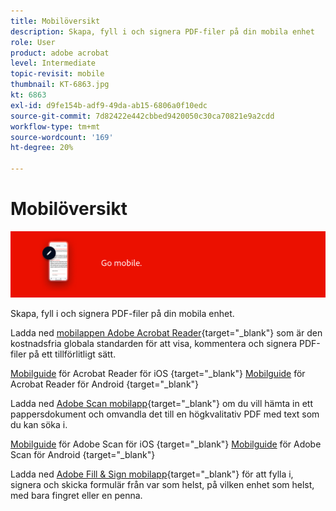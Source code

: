 ```yaml
---
title: Mobilöversikt
description: Skapa, fyll i och signera PDF-filer på din mobila enhet
role: User
product: adobe acrobat
level: Intermediate
topic-revisit: mobile
thumbnail: KT-6863.jpg
kt: 6863
exl-id: d9fe154b-adf9-49da-ab15-6806a0f10edc
source-git-commit: 7d82422e442cbbed9420050c30ca70821e9a2cdd
workflow-type: tm+mt
source-wordcount: '169'
ht-degree: 20%

---
```


# Mobilöversikt

![Acrobat Mobile Image](../assets/Hero-Mobile.png)

Skapa, fyll i och signera PDF-filer på din mobila enhet.

Ladda ned [mobilappen Adobe Acrobat Reader](https://acrobat.adobe.com/se/sv/mobile/acrobat-reader.html){target=&quot;_blank&quot;} som är den kostnadsfria globala standarden för att visa, kommentera och signera PDF-filer på ett tillförlitligt sätt.

[Mobilguide](https://www.adobe.com/go/v_acrobatios_sv) för Acrobat Reader för iOS {target=&quot;_blank&quot;} 
[Mobilguide](https://www.adobe.com/go/v_acrobatandroid_sv) för Acrobat Reader för Android {target=&quot;_blank&quot;}

Ladda ned [Adobe Scan mobilapp](https://acrobat.adobe.com/us/en/mobile/scanner-app.html){target=&quot;_blank&quot;} om du vill hämta in ett pappersdokument och omvandla det till en högkvalitativ PDF med text som du kan söka i.

[Mobilguide](https://www.adobe.com/go/adobescanios_sv) för Adobe Scan för iOS {target=&quot;_blank&quot;} 
[Mobilguide](https://www.adobe.com/go/adobescanandroid_sv) för Adobe Scan för Android {target=&quot;_blank&quot;}

Ladda ned [Adobe Fill &amp; Sign mobilapp](https://acrobat.adobe.com/se/sv/mobile/fill-sign-pdfs.html){target=&quot;_blank&quot;} för att fylla i, signera och skicka formulär från var som helst, på vilken enhet som helst, med bara fingret eller en penna.
